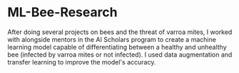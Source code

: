 # ML-Bee-Research
After doing several projects on bees and the threat of varroa mites, I worked with alongside mentors in the AI Scholars program to create a machine learning model capable of differentiating between a healthy and unhealthy bee (infected by varroa mites or not infected). I used data augmentation and transfer learning to improve the model's accuracy.
